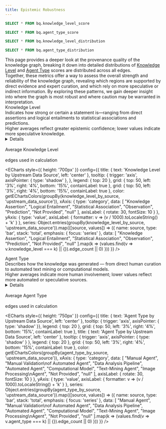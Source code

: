 ```yaml
---
title: Epistemic Robustness
---
```


<script>
  import { sourceColorMap } from '../../_lib/colors';
  
  function groupBy(arr, key) {
    return arr.reduce((acc, item) => {
      const group = item[key];
      acc[group] = acc[group] || [];
      acc[group].push(item);
      return acc;
    }, {});
  }
  
  // Function to get colors for ECharts series
  function getEChartsColors(dataSourceGroups) {
    return Object.keys(dataSourceGroups).map(source => 
      sourceColorMap[source] || "#6b7280"
    );
  }
</script>


```sql knowledge_level_score
SELECT * FROM bq.knowledge_level_score
```

```sql agent_type_score
SELECT * FROM bq.agent_type_score
```

```sql knowledge_level_by_source
SELECT * FROM bq.knowledge_level_distribution
```

```sql agent_type_by_source
SELECT * FROM bq.agent_type_distribution
```
<!-- Explanatory header -->
<div class="text-left text-md max-w-3xl mx-auto mb-6">
  This page provides a deeper look at the provenance quality of the knowledge graph, breaking it down into detailed 
  distributions of 
  <a class="underline text-blue-600" href="https://biolink.github.io/biolink-model/docs/KnowledgeLevel/" target="_blank">Knowledge Level</a> 
  and 
  <a class="underline text-blue-600" href="https://biolink.github.io/biolink-model/docs/AgentType/" target="_blank">Agent Type</a> 
  scores are distributed across all edges. 
</div>
<div class="text-left text-md max-w-3xl mx-auto mb-6">
  Together, these metrics offer a way to assess the overall strength and reliability 
  of the knowledge graph, revealing which regions are supported by direct evidence and expert curation, and which rely on 
  more speculative or indirect information. By exploring these patterns, we gain deeper insight into where the graph is 
  most robust and where caution may be warranted in interpretation.
</div>

<div class="text-left text-lg font-semibold mt-6 mb-2 max-w-3xl mx-auto">
  Knowledge Level
  <div class="text-sm font-normal mt-1 leading-snug">
    Indicates how strong or certain a statement is—ranging from direct assertions and logical entailments 
    to statistical associations and predictions.
  </div>
  <div class="text-sm font-normal mt-1 leading-snug">
    Higher averages reflect greater epistemic confidence; lower values indicate more speculative knowledge.
  </div>
</div>

<Details title="Understand more about Knowledge Level values">
  <div class="max-w-2xl mx-auto text-sm leading-tight text-gray-600 mt-.5 pl-0 ml-0">
    <strong>Knowledge Assertion:</strong> Direct statements such as 'X inhibits Y'.<br/>
    <strong>Logical Entailment:</strong> Inferred relationships (e.g., subclass_of).<br/>
    <strong>Statistical Association:</strong> Based on statistical correlation or co-occurrence.<br/>
    <strong>Observation:</strong> Derived from experimental data.<br/>
    <strong>Prediction:</strong> Predicted by computational models.<br/>
    <strong>Not Provided:</strong> Not specified.
  </div>
</Details>

<div class="mb-6"></div>

<Grid col=2 class="max-w-4xl mx-auto">
  <div class="text-center text-lg">
    <span class="font-semibold text-2xl">
      <Value data={knowledge_level_score} column="average_knowledge_level" fmt="num2" />
    </span><br/>
    Average Knowledge Level
  </div>
  <div class="text-center text-lg">
    <span class="font-semibold text-2xl">
      <Value data={knowledge_level_score} column="included_edges" fmt="num2m" />
    </span><br/>
    edges used in calculation
  </div>
</Grid>

<ECharts 
  style={{ height: '700px' }}
  config={{
    title: { text: 'Knowledge Level by Upstream Data Source', left: 'center' },
    tooltip: {
      trigger: 'axis',
      axisPointer: { type: 'shadow' },
    },
    legend: { top: 20 },
    grid: { top: 50, left: '3%', right: '4%', bottom: '15%', containLabel: true },
    grid: {
      top: 50,
      left: '3%',
      right: '4%',
      bottom: '15%',
      containLabel: true
    },
    color: getEChartsColors(groupBy(knowledge_level_by_source, 'upstream_data_source')),
    xAxis: {
      type: 'category',
      data: [
        "Knowledge Assertion", "Logical Entailment", "Statistical Association",
        "Observation", "Prediction", "Not Provided", "null"
      ],
      axisLabel: { rotate: 30, fontSize: 10 }
    },
    yAxis: {
      type: 'value',
      axisLabel: {
        formatter: v => (v / 1000).toLocaleString() + 'k'
      }
    },
    series: Object.entries(groupBy(knowledge_level_by_source, 'upstream_data_source')).map(([source, values]) => ({
      name: source,
      type: 'bar',
      stack: 'total',
      emphasis: { focus: 'series' },
      data: [
        "Knowledge Assertion", "Logical Entailment", "Statistical Association",
        "Observation", "Prediction", "Not Provided", "null"
      ].map(k => (values.find(v => v.knowledge_level === k) || {}).edge_count || 0)
    }))
  }}
/>

<div class="text-left text-lg font-semibold mt-10 mb-2 max-w-3xl mx-auto">
  Agent Type
  <div class="text-sm font-normal mt-1 leading-snug">
    Describes how the knowledge was generated — from direct human curation to automated text mining or computational models.
  </div>
  <div class="text-sm font-normal mt-1 leading-snug">
    Higher averages indicate more human involvement; lower values reflect more automated or speculative sources.
  </div>
</div>

<Details title="Understand more about Agent Type values">
  <div class="max-w-2xl mx-auto text-sm leading-tight text-gray-600 mt-.5 pl-0 ml-0">
    <strong>Manual Agent:</strong> Manually curated by domain experts.<br/>
    <strong>Manual Validation of Automated Agent:</strong> Machine generated then manually validated.<br/>
    <strong>Automated Agent:</strong> Automatically generated by pipelines.<br/>
    <strong>Data Analysis Pipeline:</strong> Derived via data analysis workflows.<br/>
    <strong>Computational Model:</strong> Predicted by computational simulations.<br/>
    <strong>Text-Mining Agent:</strong> Extracted from literature via NLP.<br/>
    <strong>Image Processing Agent:</strong> Derived from image analysis.<br/>
    <strong>Not Provided:</strong> Agent type not specified.
  </div>
</Details>

<div class="mb-6"></div>

<Grid col=2 class="max-w-4xl mx-auto">
  <div class="text-center text-lg">
    <span class="font-semibold text-2xl">
      <Value data={agent_type_score} column="average_agent_type" fmt="num2" />
    </span><br/>
    Average Agent Type
  </div>
  <div class="text-center text-lg">
    <span class="font-semibold text-2xl">
      <Value data={agent_type_score} column="included_edges" fmt="num2m" />
    </span><br/>
    edges used in calculation
  </div>
</Grid>

<ECharts 
  style={{ height: '750px' }}
  config={{
    title: { text: 'Agent Type by Upstream Data Source', left: 'center' },
    tooltip: { trigger: 'axis', axisPointer: { type: 'shadow' }},
    legend: { top: 20 },
    grid: { top: 50, left: '3%', right: '4%', bottom: '15%', containLabel: true },
    title: {
      text: 'Agent Type by Upstream Data Source',
      left: 'center'
    },
    tooltip: {
      trigger: 'axis',
      axisPointer: {
        type: 'shadow'
      }
    },
    legend: {
      top: 20
    },
    grid: {
      top: 50,
      left: '3%',
      right: '4%',
      bottom: '15%',
      containLabel: true
    },
    color: getEChartsColors(groupBy(agent_type_by_source, 'upstream_data_source')),
    xAxis: {
      type: 'category',
      data: [
        "Manual Agent", "Manual Validation\nof Automated Agent", "Data Analysis Pipeline",
        "Automated Agent", "Computational Model", "Text-Mining Agent",
        "Image Processing\nAgent", "Not Provided", "null"
      ],
      axisLabel: { rotate: 30, fontSize: 10 }
    },
    yAxis: {
      type: 'value',
      axisLabel: {
        formatter: v => (v / 1000).toLocaleString() + 'k'
      }
    },
    series: Object.entries(groupBy(agent_type_by_source, 'upstream_data_source')).map(([source, values]) => ({
      name: source,
      type: 'bar',
      stack: 'total',
      emphasis: { focus: 'series' },
      data: [
        "Manual Agent", "Manual Validation\nof Automated Agent", "Data Analysis Pipeline",
        "Automated Agent", "Computational Model", "Text-Mining Agent",
        "Image Processing\nAgent", "Not Provided", "null"
      ].map(k => (values.find(v => v.agent_type === k) || {}).edge_count || 0)
    }))
  }}
/>
